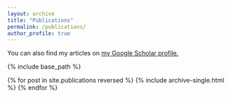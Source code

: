 ```yaml
---
layout: archive
title: "Publications"
permalink: /publications/
author_profile: true
---
```



  You can also find my articles on <u><a href="https://scholar.google.com/citations?user=EjmzseUAAAAJ&hl=en&authuser=1">my Google Scholar profile</a>.</u>


{% include base_path %}

{% for post in site.publications reversed %}
  {% include archive-single.html %}
{% endfor %}
